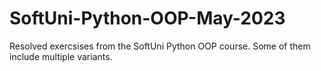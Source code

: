 # SoftUni-Python-OOP-May-2023
Resolved exercsises from the SoftUni Python OOP course. Some of them include multiple variants. 
